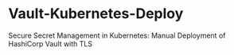 # Vault-Kubernetes-Deploy
Secure Secret Management in Kubernetes: Manual Deployment of HashiCorp Vault with TLS
